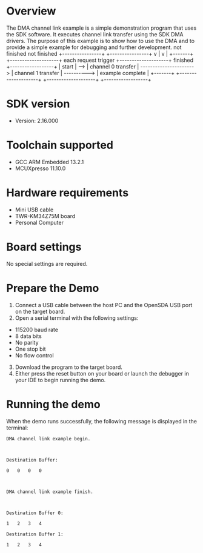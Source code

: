 Overview
========
The DMA channel link example is a simple demonstration program that uses the SDK software.
It executes channel link transfer using the SDK DMA drivers.
The purpose of this example is to show how to use the DMA and to provide a simple example for
debugging and further development.
                  not finished                                   not finished
                +----------------+                             +----------------+
                v                |                             v                |
+-------+     +--------------------+  each request trigger   +--------------------+  finished   +------------------+
| start | --> | channel 0 transfer | ----------------------> | channel 1 transfer | ----------> | example complete |
+-------+     +--------------------+                         +--------------------+             +------------------+

SDK version
===========
- Version: 2.16.000

Toolchain supported
===================
- GCC ARM Embedded  13.2.1
- MCUXpresso  11.10.0

Hardware requirements
=====================
- Mini USB cable
- TWR-KM34Z75M board
- Personal Computer

Board settings
==============
No special settings are required.

Prepare the Demo
================
1.  Connect a USB cable between the host PC and the OpenSDA USB port on the target board.
2.  Open a serial terminal with the following settings:
   - 115200 baud rate
   - 8 data bits
   - No parity
   - One stop bit
   - No flow control
3. Download the program to the target board.
4. Either press the reset button on your board or launch the debugger in your IDE to begin running
   the demo.

Running the demo
================
When the demo runs successfully, the following message is displayed in the terminal:
~~~~~~~~~~~~~~~~~~~~~~~~~~~~~~~~~~~~~~~~~~~~
DMA channel link example begin.



Destination Buffer:

0	0	0	0	



DMA channel link example finish.



Destination Buffer 0:

1	2	3	4	

Destination Buffer 1:

1	2	3	4	
~~~~~~~~~~~~~~~~~~~~~~~~~~~~~~~~~~~~~~~~~~~~

